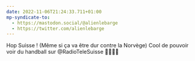 ```yaml
---
date: 2022-11-06T21:24:33.711+01:00
mp-syndicate-to:
  - https://mastodon.social/@alienlebarge
  - https://twitter.com/alienlebarge
---
```

Hop Suisse ! (Même si ça va être dur contre la Norvège)
Cool de pouvoir voir du handball sur @RadioTeleSuisse
🤾‍♀️🇨🇭
